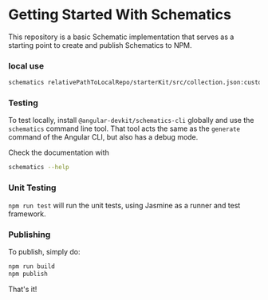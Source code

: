 # Getting Started With Schematics

This repository is a basic Schematic implementation that serves as a starting point to create and publish Schematics to NPM.

### local use

```bash
schematics relativePathToLocalRepo/starterKit/src/collection.json:custom-component-kit --name=componentName --debug=false
```

### Testing

To test locally, install `@angular-devkit/schematics-cli` globally and use the `schematics` command line tool. That tool acts the same as the `generate` command of the Angular CLI, but also has a debug mode.

Check the documentation with
```bash
schematics --help
```

### Unit Testing

`npm run test` will run the unit tests, using Jasmine as a runner and test framework.

### Publishing

To publish, simply do:

```bash
npm run build
npm publish
```

That's it!
 